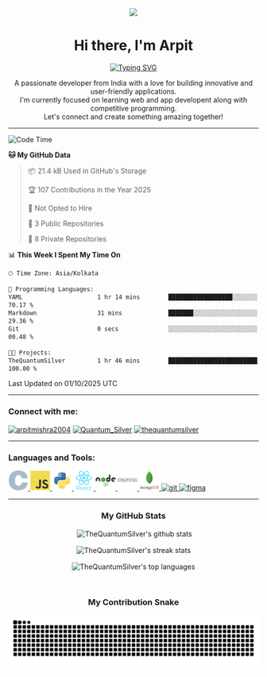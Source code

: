<div align="center">

  <a href="https://your-portfolio-link.com">
    <img src="https://media.giphy.com/media/hvRJCLFzcasrR4ia7z/giphy.gif" width="30px"/>
  </a>
  
  <h1>
    Hi there, I'm Arpit
  </h1>
  <a href="https://git.io/typing-svg">
    <img src="https://readme-typing-svg.demolab.com?font=Fira+Code&weight=700&size=25&pause=1000&color=00BFFF&center=true&vCenter=true&width=435&lines=Full-Stack+Developer;Always+Learning+New+Things;Tech+Enthusiast;Problem+Solver" alt="Typing SVG" />
  </a>
  
  <br>
  
  <p align="center">
    A passionate developer from India with a love for building innovative and user-friendly applications. 
    <br> I'm currently focused on learning web and app developent along with competitive programming.
    <br>Let's connect and create something amazing together!
  </p>

  <hr>
</div>

<div align="left">

<!--START_SECTION:waka-->
![Code Time](http://img.shields.io/badge/Code%20Time-1%20hr%2046%20mins-blue)

**🐱 My GitHub Data** 

> 📦 21.4 kB Used in GitHub's Storage 
 > 
> 🏆 107 Contributions in the Year 2025
 > 
> 🚫 Not Opted to Hire
 > 
> 📜 3 Public Repositories 
 > 
> 🔑 8 Private Repositories 
 > 
📊 **This Week I Spent My Time On** 

```text
🕑︎ Time Zone: Asia/Kolkata

💬 Programming Languages: 
YAML                     1 hr 14 mins        ██████████████████░░░░░░░   70.17 % 
Markdown                 31 mins             ███████░░░░░░░░░░░░░░░░░░   29.36 % 
Git                      0 secs              ░░░░░░░░░░░░░░░░░░░░░░░░░   00.48 % 

🐱‍💻 Projects: 
TheQuantumSilver         1 hr 46 mins        █████████████████████████   100.00 % 
```


 Last Updated on 01/10/2025 UTC
<!--END_SECTION:waka-->

</div>

<div align="center">
  <hr>

  <h3 align="left">Connect with me:</h3>
  <p align="left">
    <a href="https://www.linkedin.com/in/arpitmishra2004/" target="blank"><img align="center" src="https://raw.githubusercontent.com/rahuldkjain/github-profile-readme-generator/master/src/images/icons/Social/linked-in-alt.svg" alt="arpitmishra2004" height="30" width="40" /></a>
    <a href="https://x.com/Quantum_Silver" target="blank"><img align="center" src="https://raw.githubusercontent.com/rahuldkjain/github-profile-readme-generator/master/src/images/icons/Social/twitter.svg" alt="Quantum_Silver" height="30" width="40" /></a>
    <a href="https://www.instagram.com/thequantumsilver/" target="blank"><img align="center" src="https://raw.githubusercontent.com/rahuldkjain/github-profile-readme-generator/master/src/images/icons/Social/instagram.svg" alt="thequantumsilver" height="30" width="40" /></a>
  </p>

  <hr>

  <h3 align="left">Languages and Tools:</h3>
  <p align="left">
    <a href="https://www.cprogramming.com/" target="_blank" rel="noreferrer"> <img src="https://raw.githubusercontent.com/devicons/devicon/master/icons/c/c-original.svg" alt="c" width="40" height="40"/> </a>
    <a href="https://developer.mozilla.org/en-US/docs/Web/JavaScript" target="_blank" rel="noreferrer"> <img src="https://raw.githubusercontent.com/devicons/devicon/master/icons/javascript/javascript-original.svg" alt="javascript" width="40" height="40"/> </a>
    <a href="https://www.python.org" target="_blank" rel="noreferrer"> <img src="https://raw.githubusercontent.com/devicons/devicon/master/icons/python/python-original.svg" alt="python" width="40" height="40"/> </a>
    <a href="https://reactjs.org/" target="_blank" rel="noreferrer"> <img src="https://raw.githubusercontent.com/devicons/devicon/master/icons/react/react-original-wordmark.svg" alt="react" width="40" height="40"/> </a>
    <a href="https://nodejs.org" target="_blank" rel="noreferrer"> <img src="https://raw.githubusercontent.com/devicons/devicon/master/icons/nodejs/nodejs-original-wordmark.svg" alt="nodejs" width="40" height="40"/> </a>
    <a href="https://expressjs.com" target="_blank" rel="noreferrer"> <img src="https://raw.githubusercontent.com/devicons/devicon/master/icons/express/express-original-wordmark.svg" alt="express" width="40" height="40"/> </a>
    <a href="https://www.mongodb.com/" target="_blank" rel="noreferrer"> <img src="https://raw.githubusercontent.com/devicons/devicon/master/icons/mongodb/mongodb-original-wordmark.svg" alt="mongodb" width="40" height="40"/> </a>
    <a href="https://git-scm.com/" target="_blank" rel="noreferrer"> <img src="https://www.vectorlogo.zone/logos/git-scm/git-scm-icon.svg" alt="git" width="40" height="40"/> </a>
    <a href="https://www.figma.com/" target="_blank" rel="noreferrer"> <img src="https://www.vectorlogo.zone/logos/figma/figma-icon.svg" alt="figma" width="40" height="40"/> </a>
  </p>

  <hr>

  <h3>My GitHub Stats</h3>
  <p>&nbsp;<img align="center" src="https://github-readme-stats.vercel.app/api?username=TheQuantumSilver&show_icons=true&locale=en&theme=tokyonight&hide_border=true&count_private=true&include_all_commits=true" alt="TheQuantumSilver's github stats" /></p>
  <p><img align="center" src="https://github-readme-streak-stats.herokuapp.com/?user=TheQuantumSilver&theme=tokyonight&hide_border=true" alt="TheQuantumSilver's streak stats" /></p>
  <p><img align="center" src="https://github-readme-stats.vercel.app/api/top-langs?username=TheQuantumSilver&show_icons=true&locale=en&layout=compact&theme=tokyonight&hide_border=true" alt="TheQuantumSilver's top languages" /></p>
  
  <br>
  
  <h3>My Contribution Snake</h3>
  <img src="https://raw.githubusercontent.com/TheQuantumSilver/TheQuantumSilver/output/github-contribution-grid-snake.svg" alt="snake">
  
</div>
